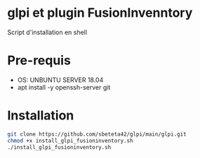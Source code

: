 # glpi et plugin FusionInvenntory
Script d'installation en shell

# Pre-requis
- OS: UNBUNTU SERVER 18.04
- apt install -y openssh-server git

# Installation
```bash
git clone https://github.com/sbeteta42/glpi/main/glpi.git
chmod +x install_glpi_fusioninventory.sh
./install_glpi_fusioninventory.sh
